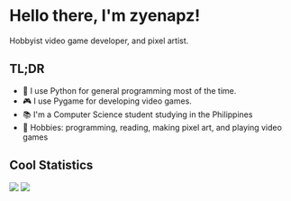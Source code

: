 <h1>Hello there, I'm zyenapz!</h1>
<p>Hobbyist video game developer, and pixel artist.</p>

## TL;DR
- 🐍 I use Python for general programming most of the time.
- 🎮 I use Pygame for developing video games.
- 📚 I'm a Computer Science student studying in the Philippines
- 💪 Hobbies: programming, reading, making pixel art, and playing video games

## Cool Statistics
<div>
  <img src="https://github-readme-stats.vercel.app/api?username=zyenapz&&show_icons=true&title_color=C60C85&icon_color=C60C85&text_color=F2386D&bg_color=FFFFFF" />
  <img src="https://github-readme-stats.vercel.app/api/top-langs/?username=zyenapz&layout=compact&title_color=C60C85&bg_color=FFFFFF&text_color=C60C85" />
</div>
